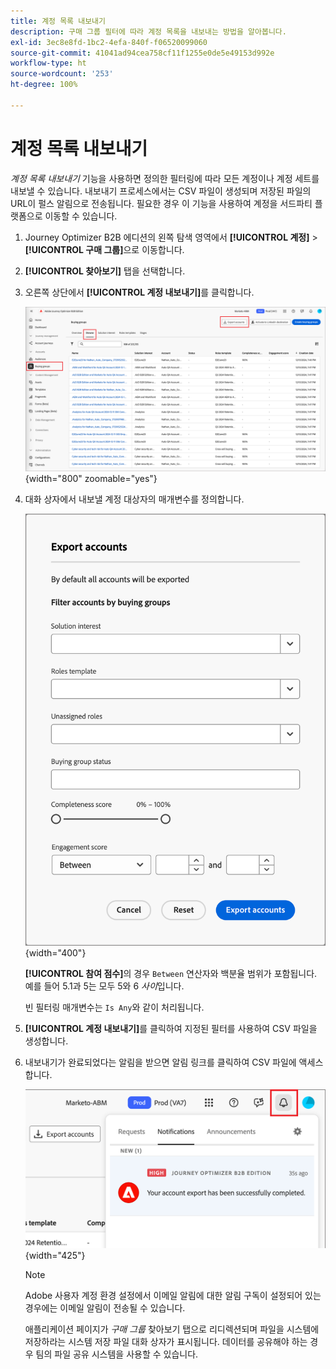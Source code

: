 ```yaml
---
title: 계정 목록 내보내기
description: 구매 그룹 필터에 따라 계정 목록을 내보내는 방법을 알아봅니다.
exl-id: 3ec8e8fd-1bc2-4efa-840f-f06520099060
source-git-commit: 41041ad94cea758cf11f1255e0de5e49153d992e
workflow-type: ht
source-wordcount: '253'
ht-degree: 100%

---
```


# 계정 목록 내보내기

_계정 목록 내보내기_ 기능을 사용하면 정의한 필터링에 따라 모든 계정이나 계정 세트를 내보낼 수 있습니다. 내보내기 프로세스에서는 CSV 파일이 생성되며 저장된 파일의 URL이 펄스 알림으로 전송됩니다. 필요한 경우 이 기능을 사용하여 계정을 서드파티 플랫폼으로 이동할 수 있습니다.

1. Journey Optimizer B2B 에디션의 왼쪽 탐색 영역에서 **[!UICONTROL 계정]** > **[!UICONTROL 구매 그룹]**&#x200B;으로 이동합니다.

1. **[!UICONTROL 찾아보기]** 탭을 선택합니다.

1. 오른쪽 상단에서 **[!UICONTROL 계정 내보내기]**&#x200B;를 클릭합니다.

   ![계정 세부 정보 편집](./assets/export-accounts.png){width="800" zoomable="yes"}

1. 대화 상자에서 내보낼 계정 대상자의 매개변수를 정의합니다.

   ![계정 대상자 필터링 지정](./assets/export-accounts-dialog.png){width="400"}

   **[!UICONTROL 참여 점수]**&#x200B;의 경우 `Between` 연산자와 백분율 범위가 포함됩니다. 예를 들어 5.1과 5는 모두 5와 6 _사이_&#x200B;입니다.

   빈 필터링 매개변수는 `Is Any`와 같이 처리됩니다.

1. **[!UICONTROL 계정 내보내기]**&#x200B;를 클릭하여 지정된 필터를 사용하여 CSV 파일을 생성합니다.

1. 내보내기가 완료되었다는 알림을 받으면 알림 링크를 클릭하여 CSV 파일에 액세스합니다.

   ![알림을 클릭하여 내보낸 계정 목록 CSV 파일 다운로드](./assets/export-accounts-notification.png){width="425"}

   >[!NOTE]
   >
   >Adobe 사용자 계정 환경 설정에서 이메일 알림에 대한 알림 구독이 설정되어 있는 경우에는 이메일 알림이 전송될 수 있습니다.

   애플리케이션 페이지가 _구매 그룹_ 찾아보기 탭으로 리디렉션되며 파일을 시스템에 저장하라는 시스템 저장 파일 대화 상자가 표시됩니다. 데이터를 공유해야 하는 경우 팀의 파일 공유 시스템을 사용할 수 있습니다.
